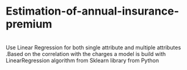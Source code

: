 # Estimation-of-annual-insurance-premium
<br>
Use Linear Regression for both single attribute and multiple attributes .Based on the correlation with the charges a model is build with LinearRegression 
algorithm from Sklearn library from Python
